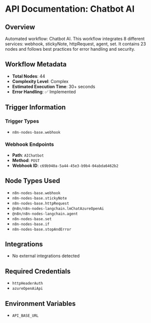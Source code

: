 # API Documentation: Chatbot AI

## Overview
Automated workflow: Chatbot AI. This workflow integrates 8 different services: webhook, stickyNote, httpRequest, agent, set. It contains 23 nodes and follows best practices for error handling and security.

## Workflow Metadata
- **Total Nodes**: 44
- **Complexity Level**: Complex
- **Estimated Execution Time**: 30+ seconds
- **Error Handling**: ✅ Implemented

## Trigger Information
### Trigger Types
- `n8n-nodes-base.webhook`

### Webhook Endpoints
- **Path**: `AIChatbot`
- **Method**: `POST`
- **Webhook ID**: `c69b940a-5a44-45e3-b9b4-04abda6462b2`


## Node Types Used
- `n8n-nodes-base.webhook`
- `n8n-nodes-base.stickyNote`
- `n8n-nodes-base.httpRequest`
- `@n8n/n8n-nodes-langchain.lmChatAzureOpenAi`
- `@n8n/n8n-nodes-langchain.agent`
- `n8n-nodes-base.set`
- `n8n-nodes-base.if`
- `n8n-nodes-base.stopAndError`

## Integrations
- No external integrations detected

## Required Credentials
- `httpHeaderAuth`
- `azureOpenAiApi`

## Environment Variables
- `API_BASE_URL`
